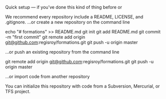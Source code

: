 Quick setup — if you’ve done this kind of thing before
or

We recommend every repository include a README, LICENSE, and .gitignore.
…or create a new repository on the command line

echo "# formations" >> README.md
git init
git add README.md
git commit -m "first commit"
git remote add origin git@github.com:regisroy/formations.git
git push -u origin master

…or push an existing repository from the command line

git remote add origin git@github.com:regisroy/formations.git
git push -u origin master

…or import code from another repository

You can initialize this repository with code from a Subversion, Mercurial, or TFS project.

